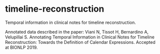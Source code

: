 # timeline-reconstruction
Temporal information in clinical notes for timeline reconstruction.

Annotated data described in the paper:
Viani N, Tissot H, Bernardino A, Velupillai S. Annotating Temporal Information in Clinical Notes for Timeline Reconstruction: Towards the Definition of Calendar Expressions. Accepted at BIONLP 2019.
